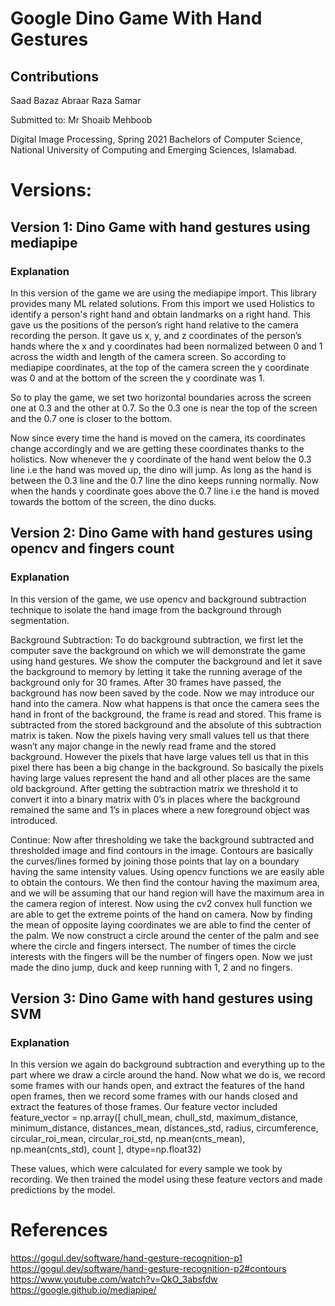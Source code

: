 # Google Dino Game With Hand Gestures

## Contributions
Saad Bazaz
Abraar Raza Samar

Submitted to: Mr Shoaib Mehboob

Digital Image Processing, Spring 2021
Bachelors of Computer Science, National University of Computing and Emerging Sciences, Islamabad.

# Versions:
## Version 1: Dino Game with hand gestures using mediapipe
### Explanation
In this version of the game we are using the mediapipe import. This library provides many ML related solutions. From this import we used Holistics to identify a person's right hand and obtain landmarks on a right hand. This gave us the positions of the person’s right hand relative to the camera recording the person. It gave us x, y, and z coordinates of the person’s hands where the x and y coordinates had been normalized between 0 and 1 across the width and length of the camera screen. So according to mediapipe coordinates, at the top of the camera screen the y coordinate was 0 and at the bottom of the screen the y coordinate was 1.

So to play the game, we set two horizontal boundaries across the screen one at 0.3 and the other at 0.7. So the 0.3 one is near the top of the screen and the 0.7 one is closer to the bottom.

Now since every time the hand is moved on the camera, its coordinates change accordingly and we are getting these coordinates thanks to the holistics. Now whenever the y coordinate of the hand went below the 0.3 line i.e the hand was moved up, the dino will jump. As long as the hand is between the 0.3 line and the 0.7 line the dino keeps running normally. Now when the hands y coordinate goes above the 0.7 line i.e the hand is moved towards the bottom of the screen, the dino ducks.

## Version 2: Dino Game with hand gestures using opencv and fingers count
### Explanation
In this version of the game, we use opencv and background subtraction technique to isolate the hand image from the background through segmentation.

Background Subtraction: To do background subtraction, we first let the computer save the background on which we will demonstrate the game using hand gestures. We show the computer the background and let it save the background to memory by letting it take the running average of the background only for 30 frames. After 30 frames have passed, the background has now been saved by the code. Now we may introduce our hand into the camera. Now what happens is that once the camera sees the hand in front of the background, the frame is read and stored. This frame is subtracted from the stored background and the absolute of this subtraction matrix is taken. Now the pixels having very small values tell us that there wasn’t any major change in the newly read frame and the stored background. However the pixels that have large values tell us that in this pixel there has been a big change in the background. So basically the pixels having large values represent the hand and all other places are the same old background. After getting the subtraction matrix we threshold it to convert it into a binary matrix with 0’s in places where the background remained the same and 1’s in places where a new foreground object was introduced.

Continue: Now after thresholding we take the background subtracted and thresholded image and find contours in the image. Contours are basically the curves/lines formed by joining those points that lay on a boundary having the same intensity values. Using opencv functions we are easily able to obtain the contours. We then find the contour having the maximum area, and we will be assuming that our hand region will have the maximum area in the camera region of interest. Now using the cv2 convex hull function we are able to get the extreme points of the hand on camera. Now by finding the mean of opposite laying coordinates we are able to find the center of the palm. We now construct a circle around the center of the palm and see where the circle and fingers intersect. The number of times the circle interests with the fingers will be the number of fingers open. Now we just made the dino jump, duck and keep running with 1, 2 and no fingers.

## Version 3: Dino Game with hand gestures using SVM
### Explanation
In this version we again do background subtraction and everything up to the part where we draw a circle around the hand. Now what we do is, we record some frames with our hands open, and extract the features of the hand open frames, then we record some frames with our hands closed and extract the features of those frames. Our feature vector included
 feature_vector = np.array([
        chull_mean,
        chull_std,
        maximum_distance,
        minimum_distance,
        distances_mean,
        distances_std,
        radius,
        circumference,
        circular_roi_mean,
        circular_roi_std,
        np.mean(cnts_mean),
        np.mean(cnts_std),
        count
    ], dtype=np.float32)

These values, which were calculated for every sample we took by recording. We then trained the model using these feature vectors and made predictions by the model. 

# References
https://gogul.dev/software/hand-gesture-recognition-p1
https://gogul.dev/software/hand-gesture-recognition-p2#contours
https://www.youtube.com/watch?v=QkO_3absfdw
https://google.github.io/mediapipe/

